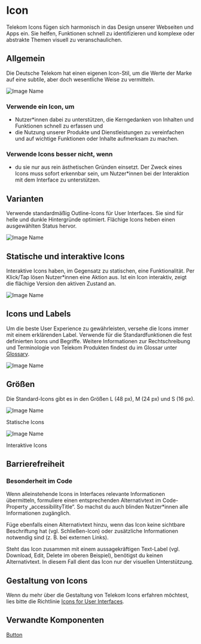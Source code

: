 # Icon

Telekom Icons fügen sich harmonisch in das Design unserer Webseiten und Apps ein. Sie helfen, Funktionen schnell zu identifizieren und komplexe oder abstrakte Themen visuell zu veranschaulichen.

## Allgemein

Die Deutsche Telekom hat einen eigenen Icon-Stil, um die Werte der Marke auf eine subtile, aber doch wesentliche Weise zu vermitteln.

![Image Name](assets/3_components/icon/icons_general.png)

### Verwende ein Icon, um

- Nutzer\*innen dabei zu unterstützen, die Kerngedanken von Inhalten und Funktionen schnell zu erfassen und
- die Nutzung unserer Produkte und Dienstleistungen zu vereinfachen und auf wichtige Funktionen oder Inhalte aufmerksam zu machen.

### Verwende Icons besser nicht, wenn

- du sie nur aus rein ästhetischen Gründen einsetzt. Der Zweck eines Icons muss sofort erkennbar sein, um Nutzer\*innen bei der Interaktion mit dem Interface zu unterstützen.

## Varianten

Verwende standardmäßig Outline-Icons für User Interfaces. Sie sind für helle und dunkle Hintergründe optimiert. Flächige Icons heben einen ausgewählten Status hervor.

![Image Name](assets/3_components/icon/icons_variants_de.png)

## Statische und interaktive Icons

Interaktive Icons haben, im Gegensatz zu statischen, eine Funktionalität. Per Klick/Tap lösen Nutzer\*innen eine Aktion aus. Ist ein Icon interaktiv, zeigt die flächige Version den aktiven Zustand an.

![Image Name](assets/3_components/icon/icon_interactive.png)

## Icons und Labels

Um die beste User Experience zu gewährleisten, versehe die Icons immer mit einem erklärenden Label. Verwende für die Standardfunktionen die fest definierten Icons und Begriffe.
Weitere Informationen zur Rechtschreibung und Terminologie von Telekom Produkten findest du im Glossar unter <a href="https://www.brand-design.telekom.com/en/downloads/glossary/" target="_blank">Glossary</a>.

![Image Name](assets/3_components/icon/icon_label.png)

## Größen

Die Standard-Icons gibt es in den Größen L (48 px), M (24 px) und S (16 px).

![Image Name](assets/3_components/icon/icon_sizes_static.png)

Statische Icons

![Image Name](assets/3_components/icon/icon_sizes_interactive.png)

Interaktive Icons

## Barrierefreiheit

### Besonderheit im Code

Wenn alleinstehende Icons in Interfaces relevante Informationen übermitteln, formuliere einen entsprechenden Alternativtext im Code-Property „accessibilityTitle“. So machst du auch blinden Nutzer\*innen alle Informationen zugänglich.

Füge ebenfalls einen Alternativtext hinzu, wenn das Icon keine sichtbare Beschriftung hat (vgl. Schließen-Icon) oder zusätzliche Informationen notwendig sind (z. B. bei externen Links).

Steht das Icon zusammen mit einem aussagekräftigen Text-Label (vgl. Download, Edit, Delete im oberen Beispiel), benötigst du keinen Alternativtext. In diesem Fall dient das Icon nur der visuellen Unterstützung.

## Gestaltung von Icons

Wenn du mehr über die Gestaltung von Telekom Icons erfahren möchtest, lies bitte die Richtlinie <a href="https://www.brand-design.telekom.com/en/articles/i/icons-for-user-interfaces/?updatePreferredLanguage=1" target="_blank">Icons for User Interfaces</a>.

## Verwandte Komponenten

[Button](?path=/usage/components-button--standard)
